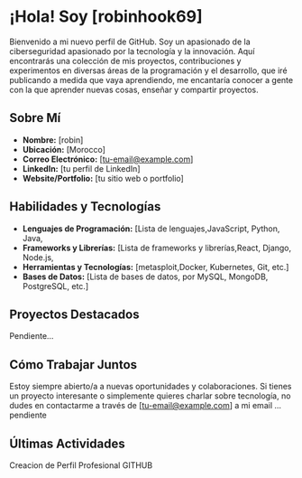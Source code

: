 # ¡Hola! Soy [robinhook69]

Bienvenido a mi nuevo perfil de GitHub. Soy un apasionado de la ciberseguridad apasionado por la tecnología y la innovación. Aquí encontrarás una colección de mis proyectos, contribuciones y experimentos en diversas áreas de la programación y el desarrollo, que iré publicando a medida que vaya aprendiendo, me encantaría conocer a gente con la que aprender nuevas cosas, enseñar y compartir proyectos.

## Sobre Mí

- **Nombre:** [robin]
- **Ubicación:** [Morocco]
- **Correo Electrónico:** [tu-email@example.com]
- **LinkedIn:** [tu perfil de LinkedIn]
- **Website/Portfolio:** [tu sitio web o portfolio]

## Habilidades y Tecnologías
- **Lenguajes de Programación:** [Lista de lenguajes,JavaScript, Python, Java,
- **Frameworks y Librerías:** [Lista de frameworks y librerías,React, Django, Node.js,
- **Herramientas y Tecnologías:** [metasploit,Docker, Kubernetes, Git, etc.]
- **Bases de Datos:** [Lista de bases de datos, por MySQL, MongoDB, PostgreSQL, etc.]

## Proyectos Destacados

Pendiente...

## Cómo Trabajar Juntos

Estoy siempre abierto/a a nuevas oportunidades y colaboraciones. Si tienes un proyecto interesante o simplemente quieres charlar sobre tecnología, no dudes en contactarme a través de [tu-email@example.com] a mi email ... pendiente

## Últimas Actividades

Creacion de Perfil Profesional GITHUB
